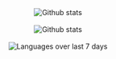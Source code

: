 <div align='center'>
    <img src='https://github-readme-stats.vercel.app/api?username=6stprod&show_icons=true&theme=tokyonight&count_private=true&hide_border=true&cache_seconds=1801' alt='Github stats' align='center' />
</div>
<br />

<div align='center'>
    <img src='https://github-readme-streak-stats.herokuapp.com/?user=6stprod&theme=tokyonight&hide_border=true&cache_seconds=1801' alt='Github stats' align='center' />
</div>
<br />
<div align='center'>
    <img src='https://github-readme-stats.vercel.app/api/top-langs/?username=6stprod&langs_count=7&theme=tokyonight&hide_border=true&cache_seconds=1801' alt='Languages over last 7 days ' align='center' />
</div>
